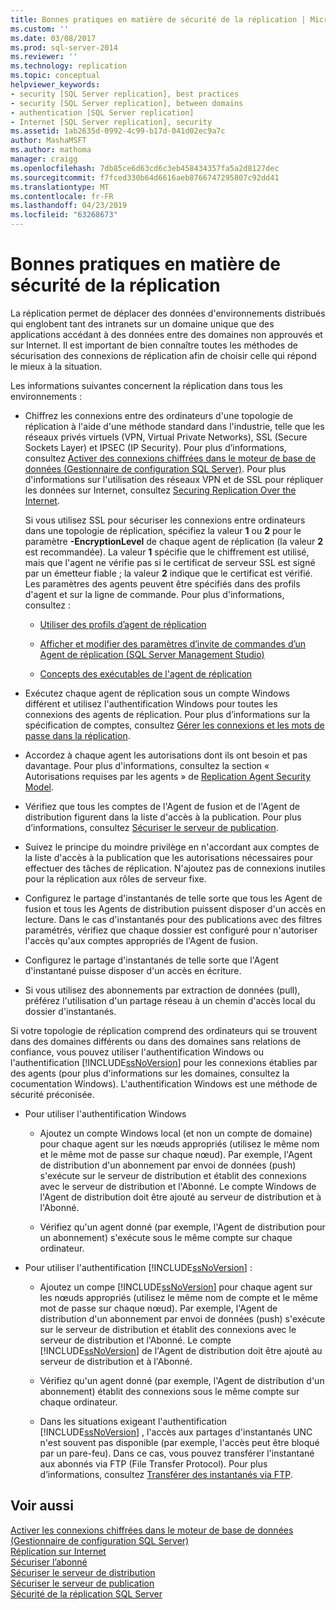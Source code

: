 ```yaml
---
title: Bonnes pratiques en matière de sécurité de la réplication | Microsoft Docs
ms.custom: ''
ms.date: 03/08/2017
ms.prod: sql-server-2014
ms.reviewer: ''
ms.technology: replication
ms.topic: conceptual
helpviewer_keywords:
- security [SQL Server replication], best practices
- security [SQL Server replication], between domains
- authentication [SQL Server replication]
- Internet [SQL Server replication], security
ms.assetid: 1ab2635d-0992-4c99-b17d-041d02ec9a7c
author: MashaMSFT
ms.author: mathoma
manager: craigg
ms.openlocfilehash: 7db85ce6d63cd6c3eb458434357fa5a2d8127dec
ms.sourcegitcommit: f7fced330b64d6616aeb8766747295807c92dd41
ms.translationtype: MT
ms.contentlocale: fr-FR
ms.lasthandoff: 04/23/2019
ms.locfileid: "63268673"
---
```

# <a name="replication-security-best-practices"></a>Bonnes pratiques en matière de sécurité de la réplication
  La réplication permet de déplacer des données d'environnements distribués qui englobent tant des intranets sur un domaine unique que des applications accédant à des données entre des domaines non approuvés et sur Internet. Il est important de bien connaître toutes les méthodes de sécurisation des connexions de réplication afin de choisir celle qui répond le mieux à la situation.  
  
 Les informations suivantes concernent la réplication dans tous les environnements :  
  
-   Chiffrez les connexions entre des ordinateurs d'une topologie de réplication à l'aide d'une méthode standard dans l'industrie, telle que les réseaux privés virtuels (VPN, Virtual Private Networks), SSL (Secure Sockets Layer) et IPSEC (IP Security). Pour plus d’informations, consultez [Activer des connexions chiffrées dans le moteur de base de données &#40;Gestionnaire de configuration SQL Server&#41;](../../../database-engine/configure-windows/enable-encrypted-connections-to-the-database-engine.md). Pour plus d'informations sur l'utilisation des réseaux VPN et de SSL pour répliquer les données sur Internet, consultez [Securing Replication Over the Internet](securing-replication-over-the-internet.md).  
  
     Si vous utilisez SSL pour sécuriser les connexions entre ordinateurs dans une topologie de réplication, spécifiez la valeur **1** ou **2** pour le paramètre **-EncryptionLevel** de chaque agent de réplication (la valeur **2** est recommandée). La valeur **1** spécifie que le chiffrement est utilisé, mais que l'agent ne vérifie pas si le certificat de serveur SSL est signé par un émetteur fiable ; la valeur **2** indique que le certificat est vérifié. Les paramètres des agents peuvent être spécifiés dans des profils d'agent et sur la ligne de commande. Pour plus d'informations, consultez :  
  
    -   [Utiliser des profils d’agent de réplication](../agents/replication-agent-profiles.md)  
  
    -   [Afficher et modifier des paramètres d’invite de commandes d’un Agent de réplication &#40;SQL Server Management Studio&#41;](../agents/view-and-modify-replication-agent-command-prompt-parameters.md)  
  
    -   [Concepts des exécutables de l'agent de réplication](../concepts/replication-agent-executables-concepts.md)  
  
-   Exécutez chaque agent de réplication sous un compte Windows différent et utilisez l'authentification Windows pour toutes les connexions des agents de réplication. Pour plus d’informations sur la spécification de comptes, consultez [Gérer les connexions et les mots de passe dans la réplication](identity-and-access-control-replication.md#manage-logins-and-passwords-in-replication).  
  
-   Accordez à chaque agent les autorisations dont ils ont besoin et pas davantage. Pour plus d'informations, consultez la section « Autorisations requises par les agents » de [Replication Agent Security Model](replication-agent-security-model.md).  
  
-   Vérifiez que tous les comptes de l'Agent de fusion et de l'Agent de distribution figurent dans la liste d'accès à la publication. Pour plus d’informations, consultez [Sécuriser le serveur de publication](secure-the-publisher.md).  
  
-   Suivez le principe du moindre privilège en n'accordant aux comptes de la liste d'accès à la publication que les autorisations nécessaires pour effectuer des tâches de réplication. N'ajoutez pas de connexions inutiles pour la réplication aux rôles de serveur fixe.  
  
-   Configurez le partage d'instantanés de telle sorte que tous les Agent de fusion et tous les Agents de distribution puissent disposer d'un accès en lecture. Dans le cas d'instantanés pour des publications avec des filtres paramétrés, vérifiez que chaque dossier est configuré pour n'autoriser l'accès qu'aux comptes appropriés de l'Agent de fusion.  
  
-   Configurez le partage d'instantanés de telle sorte que l'Agent d'instantané puisse disposer d'un accès en écriture.  
  
-   Si vous utilisez des abonnements par extraction de données (pull), préférez l'utilisation d'un partage réseau à un chemin d'accès local du dossier d'instantanés.  
  
 Si votre topologie de réplication comprend des ordinateurs qui se trouvent dans des domaines différents ou dans des domaines sans relations de confiance, vous pouvez utiliser l'authentification Windows ou l'authentification [!INCLUDE[ssNoVersion](../../../includes/ssnoversion-md.md)] pour les connexions établies par des agents (pour plus d'informations sur les domaines, consultez la cocumentation Windows). L'authentification Windows est une méthode de sécurité préconisée.  
  
-   Pour utiliser l'authentification Windows  
  
    -   Ajoutez un compte Windows local (et non un compte de domaine) pour chaque agent sur les nœuds appropriés (utilisez le même nom et le même mot de passe sur chaque nœud). Par exemple, l'Agent de distribution d'un abonnement par envoi de données (push) s'exécute sur le serveur de distribution et établit des connexions avec le serveur de distribution et l'Abonné. Le compte Windows de l'Agent de distribution doit être ajouté au serveur de distribution et à l'Abonné.  
  
    -   Vérifiez qu'un agent donné (par exemple, l'Agent de distribution pour un abonnement) s'exécute sous le même compte sur chaque ordinateur.  
  
-   Pour utiliser l'authentification [!INCLUDE[ssNoVersion](../../../includes/ssnoversion-md.md)] :  
  
    -   Ajoutez un compe [!INCLUDE[ssNoVersion](../../../includes/ssnoversion-md.md)] pour chaque agent sur les nœuds appropriés (utilisez le même nom de compte et le même mot de passe sur chaque nœud). Par exemple, l'Agent de distribution d'un abonnement par envoi de données (push) s'exécute sur le serveur de distribution et établit des connexions avec le serveur de distribution et l'Abonné. Le compte [!INCLUDE[ssNoVersion](../../../includes/ssnoversion-md.md)] de l'Agent de distribution doit être ajouté au serveur de distribution et à l'Abonné.  
  
    -   Vérifiez qu'un agent donné (par exemple, l'Agent de distribution d'un abonnement) établit des connexions sous le même compte sur chaque ordinateur.  
  
    -   Dans les situations exigeant l'authentification [!INCLUDE[ssNoVersion](../../../includes/ssnoversion-md.md)] , l'accès aux partages d'instantanés UNC n'est souvent pas disponible (par exemple, l'accès peut être bloqué par un pare-feu). Dans ce cas, vous pouvez transférer l'instantané aux abonnés via FTP (File Transfer Protocol). Pour plus d’informations, consultez [Transférer des instantanés via FTP](../transfer-snapshots-through-ftp.md).  
  
## <a name="see-also"></a>Voir aussi  
 [Activer les connexions chiffrées dans le moteur de base de données &#40;Gestionnaire de configuration SQL Server&#41;](../../../database-engine/configure-windows/enable-encrypted-connections-to-the-database-engine.md)   
 [Réplication sur Internet](../replication-over-the-internet.md)   
 [Sécuriser l’abonné](secure-the-subscriber.md)   
 [Sécuriser le serveur de distribution](secure-the-distributor.md)   
 [Sécuriser le serveur de publication](secure-the-publisher.md)   
 [Sécurité de la réplication SQL Server](view-and-modify-replication-security-settings.md)  
  
  
